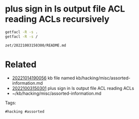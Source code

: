 # plus sign in ls output file ACL reading ACLs recursively
```bash
getfacl -R -s .
getfacl -R -s /
```

` zet/20221003150300/README.md `

# Related

- [20221014190056](/zet/20221014190056/README.md) kb file named kb/hacking/misc/assorted-information.md
- [20221003150301](/zet/20221003150301/README.md) plus sign in ls output file ACL reading ACLs
- ~/kb/hacking/misc/assorted-information.md

Tags:

    #hacking #assorted 
